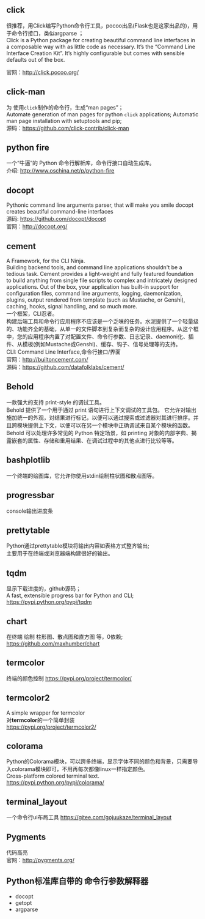 



## click
很推荐，用Click编写Python命令行工具，pocoo出品(Flask也是这家出品的)，用于命令行接口，类似argparse ；  
Click is a Python package for creating beautiful command line interfaces in a composable way with as little code as necessary. It’s the “Command Line Interface Creation Kit”. It’s highly configurable but comes with sensible defaults out of the box.   

官网：<http://click.pocoo.org/>


## click-man
为 使用`click`制作的命令行，生成“man pages”；   
Automate generation of man pages for python `click` applications;
Automatic man page installation with setuptools and pip;  
源码：<https://github.com/click-contrib/click-man>


## python fire
一个“牛逼”的 Python 命令行解析库，命令行接口自动生成库。    
介绍: <http://www.oschina.net/p/python-fire>

## docopt
Pythonic command line arguments parser, that will make you smile
docopt creates beautiful command-line interfaces  
源码: <https://github.com/docopt/docopt>  
官网：<http://docopt.org/>    

## cement
A Framework, for the CLI Ninja.  
Building backend tools, and command line applications shouldn't be a tedious task. Cement provides a light-weight and fully featured foundation to build anything from single file scripts to complex and intricately designed applications. Out of the box, your application has built-in support for configuration files, command line arguments, logging, daemonization, plugins, output rendered from template (such as Mustache, or Genshi), caching, hooks, signal handling, and so much more.  
一个框架，CLI忍者。  
构建后端工具和命令行应用程序不应该是一个乏味的任务。水泥提供了一个轻量级的、功能齐全的基础，从单一的文件脚本到复杂而复杂的设计应用程序。从这个框中，您的应用程序内置了对配置文件、命令行参数、日志记录、daemoni化、插件、从模板(例如Mustache或Genshi)、缓存、钩子、信号处理等的支持。  
CLI: Command Line Interface,命令行接口/界面  
官网：<http://builtoncement.com/>  
源码：<https://github.com/datafolklabs/cement/>  

## Behold
一款强大的支持 print-style 的调试工具。  
Behold 提供了一个用于通过 print 语句进行上下文调试的工具包。 它允许对输出施加统一的外观，对结果进行标记，以便可以通过搜索或过滤器对其进行排序。并且跨模块提供上下文，以便可以在另一个模块中正确调试来自某个模块的函数。Behold 可以处理许多常见的 Python 特定场景，如 printing 对象的内部字典、揭露嵌套的属性、存储和重用结果、在调试过程中的其他点进行比较等等。

## bashplotlib
一个终端的绘图库，它允许你使用stdin绘制柱状图和散点图等。 

## progressbar
console输出进度条

## prettytable 
Python通过prettytable模块将输出内容如表格方式整齐输出;  
主要用于在终端或浏览器端构建很好的输出。  

## tqdm
显示下载进度的，github源码；  
A fast, extensible progress bar for Python and CLI;  
<https://pypi.python.org/pypi/tqdm>

## chart
在终端 绘制 柱形图、散点图和直方图 等，0依赖;  
<https://github.com/maxhumber/chart>

## termcolor
终端的颜色控制
<https://pypi.org/project/termcolor/>

## termcolor2
A simple wrapper for termcolor  
对**termcolor**的一个简单封装  
<https://pypi.org/project/termcolor2/>

## colorama  
Python的Colorama模块，可以跨多终端，显示字体不同的颜色和背景，只需要导入colorama模块即可，不用再每次都像linux一样指定颜色。  
Cross-platform colored terminal text.   
<https://pypi.python.org/pypi/colorama/>  


## terminal_layout
一个命令行ui布局工具 
<https://gitee.com/gojuukaze/terminal_layout>

## Pygments
代码高亮  
官网：<http://pygments.org/>

## Python标准库自带的 命令行参数解释器

* docopt
* getopt
* argparse